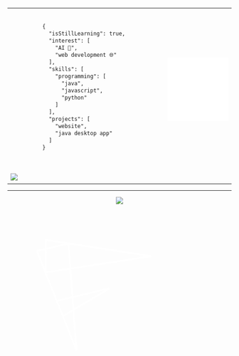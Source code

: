 <table width="100" align="center">
  <tr width="100">
    <td width="70%">
      <pre>
        <code class="language-json">
          {
            "isStillLearning": true,
            "interest": [
              "AI 🧠",
              "web development 🌐"
            ],
            "skills": [
              "programming": [
                "java",
                "javascript",
                "python"
              ]
            ],
            "projects": [
              "website",
              "java desktop app"
            ]
          }
        </code>
      </pre>
    </td>
    <td width="30%">
      <img src="assets/img/F.svg" />
    </td>
  </tr>
  <tr>
    <td colspan="2">
      <a href="https://skillicons.dev">
        <img src="https://skillicons.dev/icons?i=java,python,php,js,html,css,nodejs,vue,bootstrap" />
      </a>
    </td>
  </tr>
</table>

---

<div align="center">
  <img src="https://github-readme-activity-graph.vercel.app/graph?username=FarrelAD&theme=merko">
</div>


<svg width="337" height="349" viewBox="0 0 337 349" fill="none" xmlns="http://www.w3.org/2000/svg">
<path d="M66.1431 102.286L155.113 325.431L137.259 85.8679L66.1431 102.286Z" stroke="white" stroke-width="4"/>
<path d="M110.818 214.45L229.346 186.412L124.708 248.749L110.818 214.45Z" stroke="white" stroke-width="4"/>
<path d="M86.2018 77.5099L323.642 114.003L86.2018 150.496V77.5099Z" stroke="white" stroke-width="4"/>
</svg>

